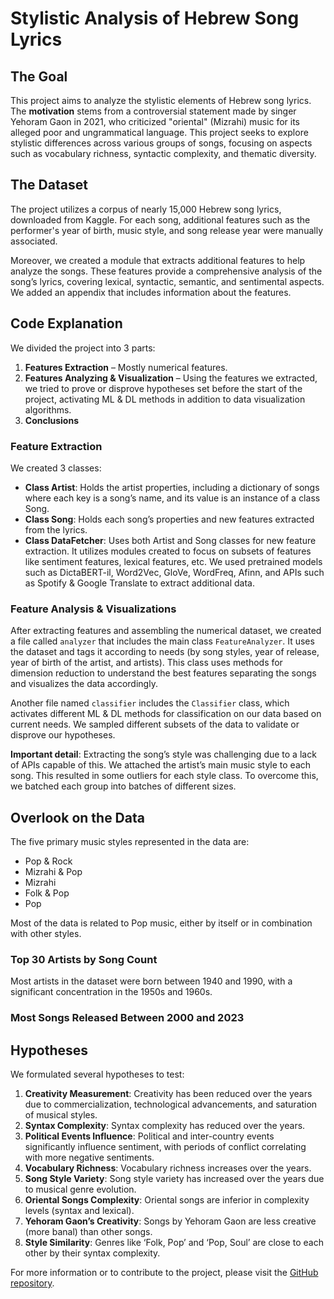 # Stylistic Analysis of Hebrew Song Lyrics

## The Goal

This project aims to analyze the stylistic elements of Hebrew song lyrics. The **motivation** stems from a controversial statement made by singer Yehoram Gaon in 2021, who criticized "oriental" (Mizrahi) music for its alleged poor and ungrammatical language. This project seeks to explore stylistic differences across various groups of songs, focusing on aspects such as vocabulary richness, syntactic complexity, and thematic diversity.

## The Dataset

The project utilizes a corpus of nearly 15,000 Hebrew song lyrics, downloaded from Kaggle. For each song, additional features such as the performer's year of birth, music style, and song release year were manually associated.

Moreover, we created a module that extracts additional features to help analyze the songs. These features provide a comprehensive analysis of the song’s lyrics, covering lexical, syntactic, semantic, and sentimental aspects. We added an appendix that includes information about the features.

## Code Explanation

We divided the project into 3 parts:

1. **Features Extraction** – Mostly numerical features.
2. **Features Analyzing & Visualization** – Using the features we extracted, we tried to prove or disprove hypotheses set before the start of the project, activating ML & DL methods in addition to data visualization algorithms.
3. **Conclusions**

### Feature Extraction

We created 3 classes:

- **Class Artist**: Holds the artist properties, including a dictionary of songs where each key is a song’s name, and its value is an instance of a class Song.
- **Class Song**: Holds each song’s properties and new features extracted from the lyrics.
- **Class DataFetcher**: Uses both Artist and Song classes for new feature extraction. It utilizes modules created to focus on subsets of features like sentiment features, lexical features, etc. We used pretrained models such as DictaBERT-il, Word2Vec, GloVe, WordFreq, Afinn, and APIs such as Spotify & Google Translate to extract additional data.

### Feature Analysis & Visualizations

After extracting features and assembling the numerical dataset, we created a file called `analyzer` that includes the main class `FeatureAnalyzer`. It uses the dataset and tags it according to needs (by song styles, year of release, year of birth of the artist, and artists). This class uses methods for dimension reduction to understand the best features separating the songs and visualizes the data accordingly.

Another file named `classifier` includes the `Classifier` class, which activates different ML & DL methods for classification on our data based on current needs. We sampled different subsets of the data to validate or disprove our hypotheses.

**Important detail**: Extracting the song’s style was challenging due to a lack of APIs capable of this. We attached the artist’s main music style to each song. This resulted in some outliers for each style class. To overcome this, we batched each group into batches of different sizes.

## Overlook on the Data

The five primary music styles represented in the data are:

- Pop & Rock
- Mizrahi & Pop
- Mizrahi
- Folk & Pop
- Pop

Most of the data is related to Pop music, either by itself or in combination with other styles.

### Top 30 Artists by Song Count

Most artists in the dataset were born between 1940 and 1990, with a significant concentration in the 1950s and 1960s.

### Most Songs Released Between 2000 and 2023

## Hypotheses

We formulated several hypotheses to test:

1. **Creativity Measurement**: Creativity has been reduced over the years due to commercialization, technological advancements, and saturation of musical styles.
2. **Syntax Complexity**: Syntax complexity has reduced over the years.
3. **Political Events Influence**: Political and inter-country events significantly influence sentiment, with periods of conflict correlating with more negative sentiments.
4. **Vocabulary Richness**: Vocabulary richness increases over the years.
5. **Song Style Variety**: Song style variety has increased over the years due to musical genre evolution.
6. **Oriental Songs Complexity**: Oriental songs are inferior in complexity levels (syntax and lexical).
7. **Yehoram Gaon’s Creativity**: Songs by Yehoram Gaon are less creative (more banal) than other songs.
8. **Style Similarity**: Genres like ‘Folk, Pop’ and ‘Pop, Soul’ are close to each other by their syntax complexity.


For more information or to contribute to the project, please visit the [GitHub repository](#).
